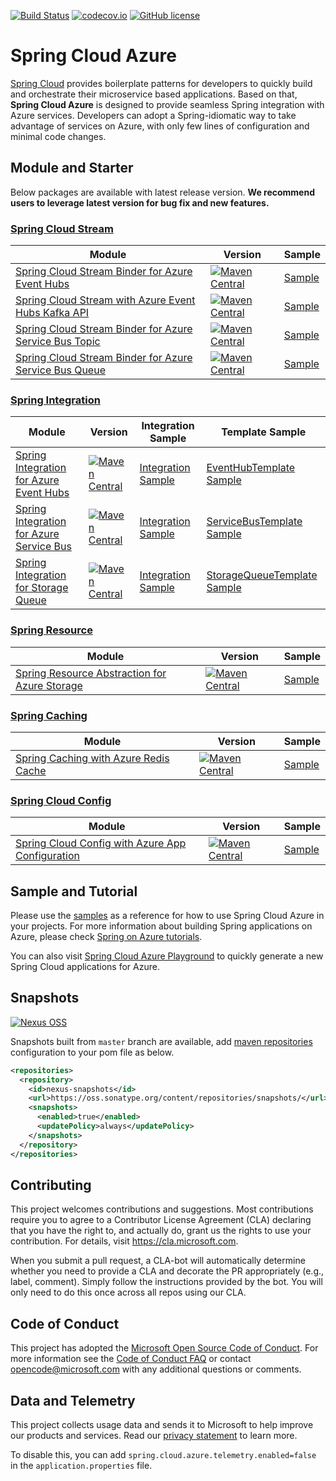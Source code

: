 [![Build Status](https://travis-ci.com/Microsoft/spring-cloud-azure.svg?branch=master)](https://travis-ci.com/Microsoft/spring-cloud-azure)
[![codecov.io](https://codecov.io/gh/Microsoft/spring-cloud-azure/coverage.svg?branch=master)](https://codecov.io/gh/Microsoft/spring-cloud-azure?branch=master)
[![GitHub license](https://img.shields.io/github/license/mashape/apistatus.svg)](https://github.com/Microsoft/spring-cloud-azure/blob/master/LICENCE)

# Spring Cloud Azure

[Spring Cloud](http://projects.spring.io/spring-cloud/) provides boilerplate patterns for developers to quickly build and orchestrate their microservice based applications. Based on that, **Spring Cloud Azure** is designed to provide seamless Spring integration with Azure services. Developers can adopt a Spring-idiomatic way to take advantage of services on Azure, with only few lines of configuration and minimal code changes. 

## Module and Starter

Below packages are available with latest release version. **We recommend users to leverage latest version for bug fix and new features.**

### [Spring Cloud Stream](https://cloud.spring.io/spring-cloud-stream/)
Module | Version | Sample
------ |--- | ---
[Spring Cloud Stream Binder for Azure Event Hubs](spring-cloud-azure-stream-binder/spring-cloud-azure-eventhubs-stream-binder/) | [![Maven Central](https://img.shields.io/maven-central/v/com.microsoft.azure/spring-cloud-azure-eventhubs-stream-binder.svg)](https://search.maven.org/#search%7Cga%7C1%7Ca%3A%22spring-cloud-azure-eventhubs-stream-binder%22) |[Sample](https://github.com/Microsoft/spring-cloud-azure/tree/release/1.1.0.RC5/spring-cloud-azure-samples/eventhubs-binder-sample)
[Spring Cloud Stream with Azure Event Hubs Kafka API](spring-cloud-azure-samples/eventhubs-kafka-sample/) | [![Maven Central](https://img.shields.io/maven-central/v/com.microsoft.azure/spring-cloud-starter-azure-eventhubs-kafka.svg)](https://search.maven.org/#search%7Cga%7C1%7Ca%3A%22spring-cloud-starter-azure-eventhubs-kafka%22)|[Sample](https://github.com/Microsoft/spring-cloud-azure/tree/release/1.1.0.RC5/spring-cloud-azure-samples/eventhubs-kafka-sample)
[Spring Cloud Stream Binder for Azure Service Bus Topic](spring-cloud-azure-stream-binder/spring-cloud-azure-servicebus-topic-stream-binder/) | [![Maven Central](https://img.shields.io/maven-central/v/com.microsoft.azure/spring-cloud-azure-servicebus-topic-stream-binder.svg)](https://search.maven.org/#search%7Cga%7C1%7Ca%3A%22spring-cloud-azure-servicebus-topic-stream-binder%22) | [Sample](https://github.com/Microsoft/spring-cloud-azure/tree/release/1.1.0.RC5/spring-cloud-azure-samples/servicebus-topic-binder-sample)
[Spring Cloud Stream Binder for Azure Service Bus Queue](spring-cloud-azure-stream-binder/spring-cloud-azure-servicebus-queue-stream-binder/) | [![Maven Central](https://img.shields.io/maven-central/v/com.microsoft.azure/spring-cloud-azure-servicebus-queue-stream-binder.svg)](https://search.maven.org/#search%7Cga%7C1%7Ca%3A%22spring-cloud-azure-servicebus-queue-stream-binder%22) | [Sample](https://github.com/Microsoft/spring-cloud-azure/tree/release/1.1.0.RC5/spring-cloud-azure-samples/servicebus-queue-binder-sample)

### [Spring Integration](https://spring.io/projects/spring-integration)
Module | Version | Integration Sample | Template Sample
------|--- | --- | ----
[Spring Integration for Azure Event Hubs](spring-integration-azure/spring-integration-eventhubs) | [![Maven Central](https://img.shields.io/maven-central/v/com.microsoft.azure/spring-cloud-starter-azure-eventhubs.svg)](https://search.maven.org/#search%7Cga%7C1%7Ca%3A%22spring-cloud-starter-azure-eventhubs%22) | [Integration Sample](https://github.com/Microsoft/spring-cloud-azure/tree/release/1.1.0.RC5/spring-cloud-azure-samples/eventhubs-integration-sample) | [EventHubTemplate Sample](https://github.com/Microsoft/spring-cloud-azure/tree/release/1.1.0.RC5/spring-cloud-azure-samples/eventhub-operation-sample)
[Spring Integration for Azure Service Bus](spring-integration-azure/spring-integration-servicebus) | [![Maven Central](https://img.shields.io/maven-central/v/com.microsoft.azure/spring-cloud-starter-azure-servicebus.svg)](https://search.maven.org/#search%7Cga%7C1%7Ca%3A%22spring-cloud-starter-azure-servicebus%22)| [Integration Sample](https://github.com/Microsoft/spring-cloud-azure/tree/release/1.1.0.RC5/spring-cloud-azure-samples/servicebus-integration-sample) | [ServiceBusTemplate Sample](https://github.com/Microsoft/spring-cloud-azure/tree/release/1.1.0.RC5/spring-cloud-azure-samples/servicebus-operation-sample)
[Spring Integration for Storage Queue](spring-integration-azure/spring-integration-storage-queue) | [![Maven Central](https://img.shields.io/maven-central/v/com.microsoft.azure/spring-cloud-starter-azure-storage-queue.svg)](https://search.maven.org/#search%7Cga%7C1%7Ca%3A%22spring-cloud-starter-azure-storage-queue%22)| [Integration Sample](https://github.com/Microsoft/spring-cloud-azure/tree/release/1.1.0.RC5/spring-cloud-azure-samples/storage-queue-integration-sample) | [StorageQueueTemplate Sample](https://github.com/Microsoft/spring-cloud-azure/tree/release/1.1.0.RC5/spring-cloud-azure-samples/storage-queue-operation-sample)

### [Spring Resource](https://docs.spring.io/spring/docs/current/spring-framework-reference/core.html#resources)

Module | Version | Sample
-------|--- | ---
[Spring Resource Abstraction for Azure Storage](spring-cloud-azure-storage/) | [![Maven Central](https://img.shields.io/maven-central/v/com.microsoft.azure/spring-starter-azure-storage.svg)](https://search.maven.org/#search%7Cga%7C1%7Ca%3A%22spring-starter-azure-storage%22) | [Sample](https://github.com/Microsoft/spring-cloud-azure/tree/release/1.1.0.RC5/spring-cloud-azure-samples/storage-sample)

### [Spring Caching](https://docs.spring.io/spring-boot/docs/current/reference/html/boot-features-caching.html)

Module | Version | Sample
-------|--- | ---
[Spring Caching with Azure Redis Cache](spring-cloud-azure-samples/spring-cloud-azure-cache-sample) | [![Maven Central](https://img.shields.io/maven-central/v/com.microsoft.azure/spring-starter-azure-cache.svg)](https://search.maven.org/#search%7Cga%7C1%7Ca%3A%22spring-starter-azure-cache%22) | [Sample](https://github.com/Microsoft/spring-cloud-azure/tree/release/1.1.0.RC5/spring-cloud-azure-samples/cache-sample)

### [Spring Cloud Config](https://cloud.spring.io/spring-cloud-static/spring-cloud.html#customizing-bootstrap-property-sources)

Module | Version | Sample
-------|--- | ---
[Spring Cloud Config with Azure App Configuration](spring-cloud-azure-samples/azure-appconfiguration-sample) | [![Maven Central](https://img.shields.io/maven-central/v/com.microsoft.azure/spring-cloud-starter-azure-appconfiguration-config.svg)](https://search.maven.org/#search%7Cga%7C1%7Ca%3A%22spring-cloud-starter-azure-appconfiguration-config%22) | [Sample](https://github.com/Microsoft/spring-cloud-azure/tree/release/1.1.0.M1/spring-cloud-azure-samples/azure-appconfiguration-sample)

## Sample and Tutorial 

Please use the [samples](spring-cloud-azure-samples/) as a reference for how to use Spring Cloud Azure in your projects. For more information about building Spring applications on Azure, please check [Spring on Azure tutorials](https://docs.microsoft.com/en-us/java/azure/spring-framework/?view=azure-java-stable). 

You can also visit [Spring Cloud Azure Playground](https://aka.ms/springcloud) to quickly generate a new Spring Cloud applications for Azure.


## Snapshots
[![Nexus OSS](https://img.shields.io/nexus/snapshots/https/oss.sonatype.org/com.microsoft.azure/spring-cloud-azure-autoconfigure.svg)](https://oss.sonatype.org/content/repositories/snapshots/com/microsoft/azure/spring-cloud-azure-dependencies/)

Snapshots built from `master` branch are available, add [maven repositories](https://maven.apache.org/settings.html#Repositories) configuration to your pom file as below. 
```xml
<repositories>
  <repository>
    <id>nexus-snapshots</id>
    <url>https://oss.sonatype.org/content/repositories/snapshots/</url>
    <snapshots>
      <enabled>true</enabled>
      <updatePolicy>always</updatePolicy>
    </snapshots>
  </repository>
</repositories>
```

## Contributing

This project welcomes contributions and suggestions.  Most contributions require you to agree to a
Contributor License Agreement (CLA) declaring that you have the right to, and actually do, grant us
the rights to use your contribution. For details, visit https://cla.microsoft.com.

When you submit a pull request, a CLA-bot will automatically determine whether you need to provide
a CLA and decorate the PR appropriately (e.g., label, comment). Simply follow the instructions
provided by the bot. You will only need to do this once across all repos using our CLA.

## Code of Conduct 

This project has adopted the [Microsoft Open Source Code of Conduct](https://opensource.microsoft.com/codeofconduct/). For more information see the [Code of Conduct FAQ](https://opensource.microsoft.com/codeofconduct/faq/) or contact [opencode@microsoft.com](mailto:opencode@microsoft.com) with any additional questions or comments.

## Data and Telemetry 

This project collects usage data and sends it to Microsoft to help improve our products and services. Read our [privacy statement](https://privacy.microsoft.com/en-us/privacystatement) to learn more. 

To disable this, you can add `spring.cloud.azure.telemetry.enabled=false` in the `application.properties` file. 
